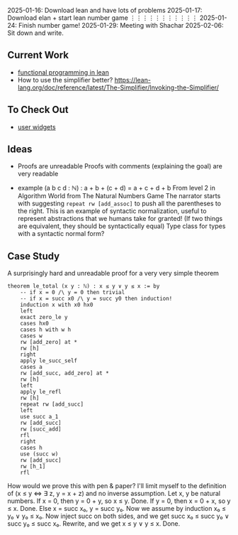 2025-01-16: Download lean and have lots of problems
2025-01-17: Download elan + start lean number game
⋮⋮⋮⋮⋮⋮⋮⋮⋮⋮⋮
2025-01-24: Finish number game!
2025-01-29: Meeting with Shachar
2025-02-06: Sit down and write.

## Current Work
- [functional programming in lean](https://lean-lang.org/functional_programming_in_lean/hello-world/summary.html)
- How to use the simplifier better?
  https://lean-lang.org/doc/reference/latest/The-Simplifier/Invoking-the-Simplifier/

## To Check Out
- [user widgets](https://lean-lang.org/lean4/doc/examples/widgets.lean.html)

## Ideas 

- Proofs are unreadable
  Proofs with comments (explaining the goal) are very readable

- example (a b c d : ℕ) : a + b + (c + d) = a + c + d + b
  From level 2 in Algorithm World from The Natural Numbers Game
  The narrator starts with suggesting `repeat rw [add_assoc]` to push all the
  parentheses to the right. This is an example of syntactic normalization, useful
  to represent abstractions that we humans take for granted! (If two things are
  equivalent, they should be syntactically equal)
  Type class for types with a syntactic normal form?


## Case Study

A surprisingly hard and unreadable proof for a very very simple theorem

```lean
theorem le_total (x y : ℕ) : x ≤ y ∨ y ≤ x := by
    -- if x = 0 /\ y = 0 then trivial
    -- if x = succ x0 /\ y = succ y0 then induction!
    induction x with x0 hx0
    left
    exact zero_le y
    cases hx0
    cases h with w h
    cases w
    rw [add_zero] at *
    rw [h]
    right
    apply le_succ_self
    cases a
    rw [add_succ, add_zero] at *
    rw [h]
    left
    apply le_refl
    rw [h]
    repeat rw [add_succ]
    left
    use succ a_1
    rw [add_succ]
    rw [succ_add]
    rfl
    right
    cases h
    use (succ w)
    rw [add_succ]
    rw [h_1]
    rfl
```
How would we prove this with pen & paper? I'll limit myself to the definition
of (x ≤ y ⇔ ∃ z, y = x + z) and no inverse assumption.
Let x, y be natural numbers.
If x = 0, then y = 0 + y, so x ≤ y. Done.
If y = 0, then x = 0 + x, so y ≤ x. Done.
Else x = succ x₀, y = succ y₀.
Now we assume by induction x₀ ≤ y₀ ∨ y₀ ≤ x₀.
Now inject succ on both sides, and we get succ x₀ ≤ succ y₀ ∨ succ y₀ ≤ succ x₀.
Rewrite, and we get x ≤ y ∨ y ≤ x. Done.
